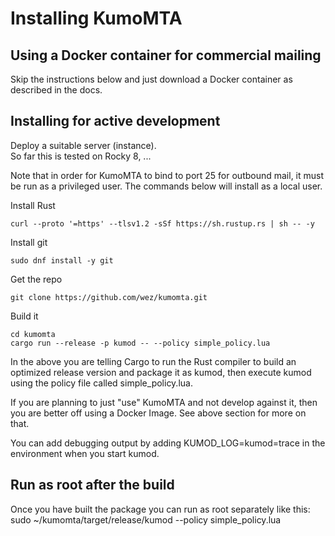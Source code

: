 # Installing KumoMTA

## Using a Docker container for commercial mailing
Skip the instructions below and just download a Docker container as described in the docs.


## Installing for active development
Deploy a suitable server (instance).  
So far this is tested on Rocky 8, ...

Note that in order for KumoMTA to bind to port 25 for outbound mail, it must be run as a privileged user.
The commands below will install as a local user.

Install Rust

```curl --proto '=https' --tlsv1.2 -sSf https://sh.rustup.rs | sh -- -y```

Install git

```sudo dnf install -y git```

Get the repo

```git clone https://github.com/wez/kumomta.git```

Build it

```
cd kumomta
cargo run --release -p kumod -- --policy simple_policy.lua
```


In the above you are telling Cargo to run the Rust compiler to build an optimized release version and package it as kumod, then execute kumod using the policy file called simple_policy.lua.

If you are planning to just "use" KumoMTA and not develop against it, then you are better off using a Docker Image.  See above section for more on that. 

You can add debugging output by adding KUMOD_LOG=kumod=trace in the environment when you start kumod.

## Run as root after the build

Once you have built the package you can run as root separately like this:
sudo ~/kumomta/target/release/kumod --policy simple_policy.lua


